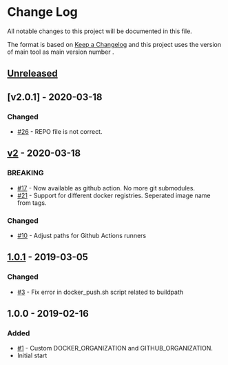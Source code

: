 # Change Log
All notable changes to this project will be documented in this file.

The format is based on [Keep a Changelog](http://keepachangelog.com/)
and this project uses the version of main tool as main version number .

## [Unreleased]

## [v2.0.1] - 2020-03-18

### Changed

* [#26] - REPO file is not correct.

## [v2] - 2020-03-18

### BREAKING

* [#17] - Now available as github action. No more git submodules.
* [#21] - Support for different docker registries. Seperated image name from tags.

### Changed

* [#10] - Adjust paths for Github Actions runners

## [1.0.1] - 2019-03-05

### Changed

* [#3] - Fix error in docker_push.sh script related to buildpath

## 1.0.0 - 2019-02-16

### Added

* [#1] - Custom DOCKER_ORGANIZATION and GITHUB_ORGANIZATION.
* Initial start

[#26]: https://github.com/philips-software/docker-ci-scripts/issues/26
[#21]: https://github.com/philips-software/docker-ci-scripts/issues/21
[#17]: https://github.com/philips-software/docker-ci-scripts/issues/17
[#10]: https://github.com/philips-software/docker-ci-scripts/issues/10
[#3]: https://github.com/philips-software/docker-ci-scripts/issues/3
[#1]: https://github.com/philips-software/docker-ci-scripts/issues/1

[Unreleased]: https://github.com/philips-software/docker-ci-scripts/compare/v2...HEAD
[v2]: https://github.com/philips-software/docker-ci-scripts/compare/1.0.1...v2
[1.0.1]: https://github.com/philips-software/docker-ci-scripts/compare/1.0.0...1.0.1

